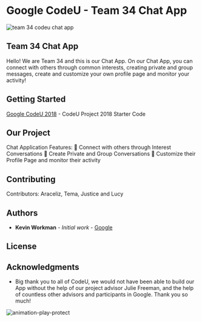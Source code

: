 # Google CodeU - Team 34 Chat App
![team 34 codeu chat app](https://user-images.githubusercontent.com/26611391/43545649-77d45c60-95a4-11e8-9fff-87eb17151eae.JPG)

## Team 34 Chat App
Hello! We are Team 34 and this is our Chat App. On our Chat App, you can connect with others through common interests, creating private and group messages, create and customize your own profile page and monitor your activity!

## Getting Started

[Google CodeU 2018](https://github.com/google/codeu_project_2018) - CodeU Project 2018 Starter Code

## Our Project

 Chat Application Features:
 Connect with others through Interest Conversations
 Create Private and Group Conversations
 Customize their Profile Page and monitor their activity 


## Contributing
Contributors: Araceliz, Tema, Justice and Lucy

 

## Authors

* **Kevin Workman** - *Initial work* - [Google](https://github.com/google/codeu_project_2018)

## License

## Acknowledgments

* Big thank you to all of CodeU, we would not have been able to build our App without the help of our project advisor Julie Freeman, and the help of countless other advisors and participants in Google. Thank you so much!

![animation-play-protect](https://user-images.githubusercontent.com/26611391/43545076-dc723130-95a2-11e8-896b-ae2a6dffe5b2.gif)
